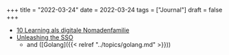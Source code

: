 +++
title = "2022-03-24"
date = 2022-03-24
tags = ["Journal"]
draft = false
+++

-   [10 Learning als digitale Nomadenfamilie](https://www.unaufschiebbar.de/ortsunabhaengig-arbeiten/digitale-nomaden-familie/)
-   [Unleashing the SSO](https://tech.buzzfeed.com/unleashing-the-a6a1a5da39d6)
    -   and ([Golang]({{< relref "../topics/golang.md" >}}))